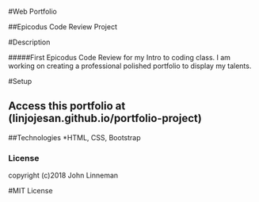 #Web Portfolio

##Epicodus Code Review Project

#Description

#####First Epicodus Code Review for my Intro to coding class. I am working on creating a professional polished portfolio to display my talents.

#Setup
## Access this portfolio at (linjojesan.github.io/portfolio-project) 

##Technologies
*HTML, CSS, Bootstrap

### License
copyright (c)2018 John Linneman

#MIT License
